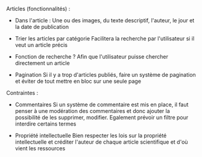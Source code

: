 Articles (fonctionnalités) :

- Dans l'article :
    Une ou des images, du texte descriptif, l'auteur, le jour et la date de publication

- Trier les articles par catégorie
    Facilitera la recherche par l'utilisateur si il veut un article précis

- Fonction de recherche ?
    Afin que l'utilisateur puisse chercher directement un article

- Pagination
    Si il y a trop d'articles publiés, faire un système de pagination et éviter de tout mettre en bloc sur une seule page


Contraintes :

- Commentaires 
    Si un système de commentaire est mis en place, il faut penser à une modération des commentaires et donc ajouter la possibilité de les supprimer, modifier. Egalement prévoir un filtre pour interdire certains termes

- Propriété intellectuelle
    Bien respecter les lois sur la propriété intellectuelle et créditer l'auteur de chaque article scientifique et d'où vient les ressources
